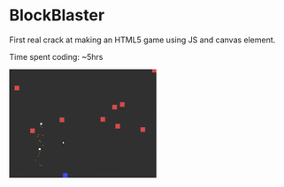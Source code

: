# BlockBlaster
First real crack at making an HTML5 game using JS and canvas element.

Time spent coding: ~5hrs

![ScreenShot](/ScreenShot.gif?raw=true)
